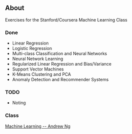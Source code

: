 ## About

Exercises for the Stanford/Coursera Machine Learning Class

### Done

- Linear Regression
- Logistic Regression
- Multi-class Classification and Neural Networks
- Neural Network Learning
- Regularized Linear Regression and Bias/Variance
- Support Vector Machines
- K-Means Clustering and PCA
- Anomaly Detection and Recommender Systems

### TODO

- Noting

### Class

[Machine Learning -- Andrew Ng](https://class.coursera.org/ml)
